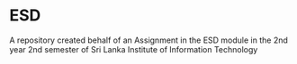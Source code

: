 # ESD
A repository created behalf of an Assignment in the ESD module in the 2nd year 2nd semester of Sri Lanka Institute of Information Technology
